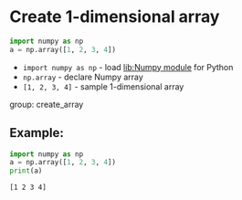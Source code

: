 # Create 1-dimensional array

```python
import numpy as np
a = np.array([1, 2, 3, 4])
```

- `import numpy as np` - load [lib:Numpy module](/python-numpy/how-to-install-python-numpy-lib) for Python
- `np.array` - declare Numpy array
- `[1, 2, 3, 4]` - sample 1-dimensional array

group: create_array

## Example: 
```python
import numpy as np
a = np.array([1, 2, 3, 4])
print(a)
```
```
[1 2 3 4]

```

